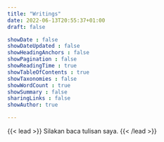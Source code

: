 ```yaml
---
title: "Writings"
date: 2022-06-13T20:55:37+01:00
draft: false

showDate : false
showDateUpdated : false
showHeadingAnchors : false
showPagination : false
showReadingTime : true
showTableOfContents : true
showTaxonomies : false 
showWordCount : true
showSummary : false
sharingLinks : false
showAuthor: true

---
```


{{< lead >}}
Silakan baca tulisan saya.
{{< /lead >}}
